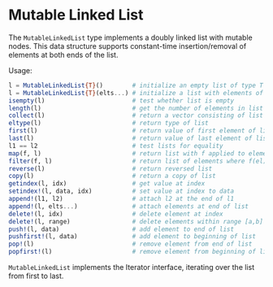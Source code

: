 # Mutable Linked List

The `MutableLinkedList` type implements a doubly linked list with mutable nodes.
This data structure supports constant-time insertion/removal of elements
at both ends of the list.

Usage:

```julia
l = MutableLinkedList{T}()        # initialize an empty list of type T
l = MutableLinkedList{T}(elts...) # initialize a list with elements of type T
isempty(l)                        # test whether list is empty
length(l)                         # get the number of elements in list
collect(l)                        # return a vector consisting of list elements
eltype(l)                         # return type of list
first(l)                          # return value of first element of list
last(l)                           # return value of last element of list
l1 == l2                          # test lists for equality
map(f, l)                         # return list with f applied to elements
filter(f, l)                      # return list of elements where f(el) == true
reverse(l)                        # return reversed list
copy(l)                           # return a copy of list
getindex(l, idx)                  # get value at index
setindex!(l, data, idx)           # set value at index to data
append!(l1, l2)                   # attach l2 at the end of l1
append!(l, elts...)               # attach elements at end of list
delete!(l, idx)                   # delete element at index
delete!(l, range)                 # delete elements within range [a,b]
push!(l, data)                    # add element to end of list
pushfirst!(l, data)               # add element to beginning of list
pop!(l)                           # remove element from end of list
popfirst!(l)                      # remove element from beginning of list
```

`MutableLinkedList` implements the Iterator interface, iterating over the list
from first to last.
